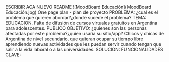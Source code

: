 ESCRIBIR ACA NUEVO README
![MoodBoard Educación](MoodBoard Educación.jpg)
One page plan - plan de proyecto
PROBLEMA: ¿cual es el problema que quieren abordar?¿donde sucede el problema? TEMA: EDUCACION. Falta de difusión de cursos virtuales gratuitos en Argentina para adolescentes.
PUBLICO OBJETIVO: ¿quienes son las personas afectadas por este problema?¿quien usaria su sitio/app? Chicos y chicas de Argentina de nivel secundario, que quieran ocupar su tiempo libre aprendiendo nuevas actividades que les puedan servir cuando tengan que salir a la vida laboral o a las universidades.
SOLUCION:
FUNCIONALIDADES CLAVE: